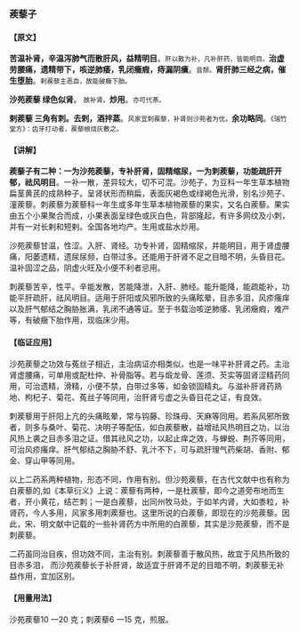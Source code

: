

### 蒺藜子 



#### 【原文】

**苦温补肾，辛温泻肺气而散肝风，益精明目**。<small>肝以散为补，凡补肝药，皆能明目。</small>**治虚劳腰痛，遗精带下，咳逆肺痿，乳闭癥瘕，痔漏阴㿉**。<small>音颓。</small>**肾肝肺三经之病，催生堕胎**。<small>剌蒺藜主恶血，故能破癥下胎。</small>

**沙苑蒺藜   绿色似肾**。  <small>故补肾。</small>**炒用**。<small>亦可代茶。</small>

**剌蒺藜   三角有刺。去剌，酒拌蒸**。<small>风家宜刺蒺藜，补肾则沙苑者为优。</small>**余功略同**。<small>《瑞竹堂方》：齿牙打动者，蒺藜根烧灰敷之。</small>

#### 【讲解】  

 **蒺藜子有二种：一为沙苑蒺藜，专补肝肾，固精缩尿，一为刺蒺藜，功能疏肝开郁，祛风明目**。一补一散，差异较大，切不可混。沙苑子，为豆科一年生草本植物扁茎黄芪的成熟种子。呈肾状形而稍扁，表面灰褐色或绿褐色光滑，别名沙苑子、潼蒺藜。刺蒺藜为蒺藜科一年生或多年生草本植物蒺藜的果实，又名白蒺藜。果实由五个小果聚合而成，小果表面呈绿色或灰白色，背部隆起，有许多网纹及小刺，并有一对长剌和短剌。全国各地均产。生用或盐水炒用。

 沙苑蒺藜甘温，性涩。入肝、肾经。功专补肾，固精缩尿，并能明目，用于肾虚腰痛，阳萎遗精，遗尿尿频，白带过多。还能用于肝肾不足之目暗不明，头昏目花。温补固涩之品，阴虚火旺及小便不利者忌用。

刺蒺藜苦辛，性平。辛能发散，苦能降泄，入肝、肺经。能升能降，能疏能补，功能平肝疏肝，祛风明目。适用于肝阳或风邪所致的头痛眩晕，目赤多泪，风疹瘙痒以及肝气郁结之胸胁胀满，乳闭不通等证。至于书载治咳逆肺痿、乳闭癥瘕，难产等，有破癥下胎作用，现临床少用。

#### 【临证应用】 

沙苑蒺藜之功效与菟丝子相近，主治病证亦相类似，也是一味平补肝肾之药。主治肾虚腰痛，可单用或配杜仲、补骨脂等。若与煅龙骨、莲须、芡实等固肾涩精药同用，可治遗精，滑精，小便不禁，白带过多等，如金锁固精丸。与滋补肝肾药熟地、枸杞子、菊花、菟丝子等同用，治肝肾亏虚之头昏目花之证，有良效。

刺蒺藜用于肝阳上亢的头痛眩晕，常与钩藤、珍珠母、天麻等同用。若系风邪所致者，则多与桑叶、菊花、决明子等配伍，如白蒺藜散，益增祛风热明目之功，以治风热上袭之目赤多泪之证。借其祛风之功，以起止痒之效，与蝉蜕、荆芥等同用，可治风疹瘙痒。肝气郁结之胸胁不舒、乳汁不下，可与疏肝理气药柴胡、香附、郁金、穿山甲等同用。

以上二药系两种植物，形态不同，作用有别。但沙苑蒺藜，在古代文献中也有称为白蒺藜的,如《本草衍义》上说：蒺藜有两种，一是杜蒺藜，即今之道旁布地而生者，开小黄花，结芒刺；一是白蒺藜，出同州牧马处，于如羊内肾，大如黍粒，补肾药，今人多用，风家多用刺蒺藜也。这里所说的白蒺藜，即现在的沙苑蒺藜。因此，宋、明文献中记载的一些补肾药方中所用的白蒺藜，其实是沙苑蒺藜，而不是刺蒺藜。

二药虽同治目疾，但功效不同，主治有别。刺蒺藜善于散风热，故宜于风热所致的目赤多泪， 而沙苑蒺藜长于补肝肾，故适宜于肝肾不足的目暗不明，刺蒺藜无补益作用，宜加区别。

#### 【用量用法】  

沙苑蒺藜10 一20 克；刺蒺藜6 一15 克，煎服。